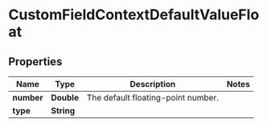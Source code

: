 # CustomFieldContextDefaultValueFloat

## Properties
Name | Type | Description | Notes
------------ | ------------- | ------------- | -------------
**number** | **Double** | The default floating-point number. | 
**type** | **String** |  | 
